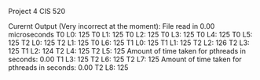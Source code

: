 Project 4
CIS 520

Curernt Output (Very incorrect at the moment):
File read in 0.00 microseconds
T0 L0:   125
T0 L1:   125
T0 L2:   125
T0 L3:   125
T0 L4:   125
T0 L5:   125
T2 L0:   125
T2 L1:   125
T0 L6:   125
T1 L0:   125
T1 L1:   125
T2 L2:   126
T2 L3:   125
T1 L2:   124
T2 L4:   125
T2 L5:   125
Amount of time taken for pthreads in seconds: 0.00 T1 L3:   125
T2 L6:   125
T2 L7:   125
Amount of time taken for pthreads in seconds: 0.00 T2 L8:   125
